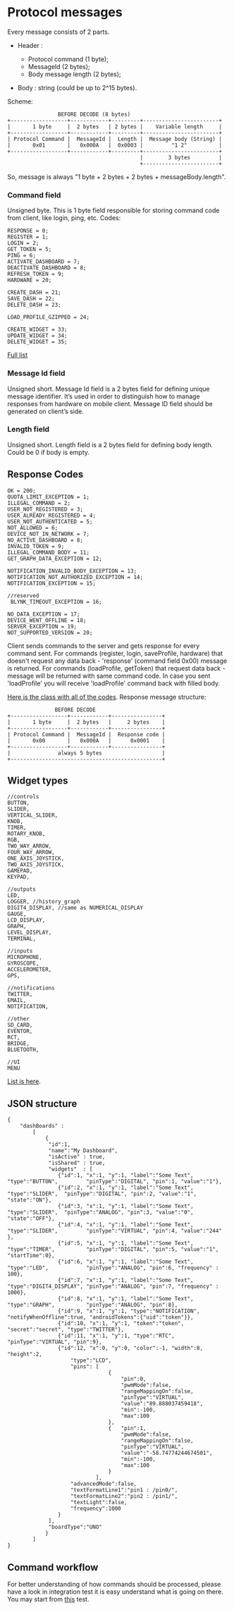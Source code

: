 # Protocol messages

Every message consists of 2 parts.

+ Header :
    + Protocol command (1 byte);
    + MessageId (2 bytes);
    + Body message length (2 bytes);

+ Body : string (could be up to 2^15 bytes).

Scheme:

	            	BEFORE DECODE (8 bytes)
	+------------------+------------+---------+------------------------+
	|       1 byte     |  2 bytes   | 2 bytes |    Variable length     |
	+------------------+------------+---------+------------------------+
	| Protocol Command |  MessageId |  Length |  Message body (String) |
	|       0x01       |   0x000A   |  0x0003 |         "1 2"          |
	+------------------+------------+---------+------------------------+
	                                          |        3 bytes         |
    	                                      +------------------------+

So, message is always "1 byte + 2 bytes + 2 bytes + messageBody.length".

### Command field
Unsigned byte.
This is 1 byte field responsible for storing command code from client, like login, ping, etc. Codes:

    RESPONSE = 0;  
    REGISTER = 1;              
    LOGIN = 2;                  
    GET_TOKEN = 5; 
    PING = 6;      
    ACTIVATE_DASHBOARD = 7;
    DEACTIVATE_DASHBOARD = 8;
    REFRESH_TOKEN = 9;
    HARDWARE = 20;
    
    CREATE_DASH = 21;
    SAVE_DASH = 22;
    DELETE_DASH = 23;
    
    LOAD_PROFILE_GZIPPED = 24;

    CREATE_WIDGET = 33;
    UPDATE_WIDGET = 34;
    DELETE_WIDGET = 35;

[Full list](https://github.com/blynkkk/blynk-server/blob/master/server/core/src/main/java/cc/blynk/server/core/protocol/enums/Command.java#L11) 

### Message Id field
Unsigned short.
Message Id field is a 2 bytes field for defining unique message identifier. It’s used in order to distinguish 
how to manage responses from hardware on mobile client. Message ID field should be generated on client’s side.

### Length field
Unsigned short.
Length field is a 2 bytes field for defining body length. Could be 0 if body is empty.

## Response Codes

    OK = 200;
    QUOTA_LIMIT_EXCEPTION = 1;
    ILLEGAL_COMMAND = 2;
    USER_NOT_REGISTERED = 3;
    USER_ALREADY_REGISTERED = 4;
    USER_NOT_AUTHENTICATED = 5;
    NOT_ALLOWED = 6;
    DEVICE_NOT_IN_NETWORK = 7;
    NO_ACTIVE_DASHBOARD = 8;
    INVALID_TOKEN = 9;
    ILLEGAL_COMMAND_BODY = 11;
    GET_GRAPH_DATA_EXCEPTION = 12;
    
    NOTIFICATION_INVALID_BODY_EXCEPTION = 13;
    NOTIFICATION_NOT_AUTHORIZED_EXCEPTION = 14;
    NOTIFICATION_EXCEPTION = 15;
    
    //reserved
     BLYNK_TIMEOUT_EXCEPTION = 16;
     
    NO_DATA_EXCEPTION = 17;
    DEVICE_WENT_OFFLINE = 18;
    SERVER_EXCEPTION = 19;
    NOT_SUPPORTED_VERSION = 20;

Client sends commands to the server and gets response for every command sent.
For commands (register, login, saveProfile, hardware) that doesn't request any data back - 'response' (command field 0x00) message is returned.
For commands (loadProfile, getToken) that request data back - message will be returned with same command code. In case you sent 'loadProfile' you will receive 'loadProfile' command back with filled body.

[Here is the class with all of the codes](https://github.com/blynkkk/blynk-server/blob/master/server/core/src/main/java/cc/blynk/server/core/protocol/enums/Response.java#L12).
Response message structure:

	    	       BEFORE DECODE
	+------------------+------------+----------------+
	|       1 byte     |  2 bytes   |     2 bytes    |
	+------------------+------------+----------------+
	| Protocol Command |  MessageId |  Response code |
	|       0x00       |   0x000A   |      0x0001    |
	+------------------+------------+----------------+
	|               always 5 bytes                   |
	+------------------------------------------------+


## Widget types

    //controls
    BUTTON,
    SLIDER,
    VERTICAL_SLIDER,
    KNOB,
    TIMER,
    ROTARY_KNOB,
    RGB,
    TWO_WAY_ARROW,
    FOUR_WAY_ARROW,
    ONE_AXIS_JOYSTICK,
    TWO_AXIS_JOYSTICK,
    GAMEPAD,
    KEYPAD,

    //outputs
    LED,
    LOGGER, //history_graph
    DIGIT4_DISPLAY, //same as NUMERICAL_DISPLAY
    GAUGE,
    LCD_DISPLAY,
    GRAPH,
    LEVEL_DISPLAY,
    TERMINAL,

    //inputs
    MICROPHONE,
    GYROSCOPE,
    ACCELEROMETER,
    GPS,

    //notifications
    TWITTER,
    EMAIL,
    NOTIFICATION,

    //other
    SD_CARD,
    EVENTOR,
    RCT,
    BRIDGE,
    BLUETOOTH,

    //UI
    MENU


[List is here](https://github.com/blynkkk/blynk-server/blob/master/server/core/src/main/java/cc/blynk/server/core/model/enums/WidgetType.java#L8).

## JSON structure

    {
        "dashBoards" :
            [
                {
                 "id":1,
                 "name":"My Dashboard",
                 "isActive" : true,
                 "isShared" : true,
                 "widgets"  : [
                    {"id":1, "x":1, "y":1, "label":"Some Text", "type":"BUTTON",         "pinType":"DIGITAL", "pin":1, "value":"1"},
                    {"id":2, "x":1, "y":1, "label":"Some Text", "type":"SLIDER",  "pinType":"DIGITAL", "pin":2, "value":"1", "state":"ON"},
                    {"id":3, "x":1, "y":1, "label":"Some Text", "type":"SLIDER",  "pinType":"ANALOG", "pin":3, "value":"0", "state":"OFF"},
                    {"id":4, "x":1, "y":1, "label":"Some Text", "type":"SLIDER",         "pinType":"VIRTUAL", "pin":4, "value":"244" },
                    {"id":5, "x":1, "y":1, "label":"Some Text", "type":"TIMER",          "pinType":"DIGITAL", "pin":5, "value":"1", "startTime":0},
                    {"id":6, "x":1, "y":1, "label":"Some Text", "type":"LED",            "pinType":"ANALOG", "pin":6, "frequency" : 100},
                    {"id":7, "x":1, "y":1, "label":"Some Text", "type":"DIGIT4_DISPLAY", "pinType":"ANALOG", "pin":7, "frequency" : 1000},
                    {"id":8, "x":1, "y":1, "label":"Some Text", "type":"GRAPH",          "pinType":"ANALOG", "pin":8},
                    {"id":9, "x":1, "y":1, "type":"NOTIFICATION", "notifyWhenOffline":true, "androidTokens":{"uid":"token"}},
                    {"id":10, "x":1, "y":1, "token":"token", "secret":"secret", "type":"TWITTER"},
                    {"id":11, "x":1, "y":1, "type":"RTC", "pinType":"VIRTUAL", "pin":9},
                    {"id":12, "x":0, "y":0, "color":-1, "width":8, "height":2,
                        "type":"LCD",
                        "pins": [
                                    {
                                        "pin":0,
                                        "pwmMode":false,
                                        "rangeMappingOn":false,
                                        "pinType":"VIRTUAL",
                                        "value":"89.888037459418",
                                        "min":-100,
                                        "max":100
                                    },
                                    {   "pin":1,
                                        "pwmMode":false,
                                        "rangeMappingOn":false,
                                        "pinType":"VIRTUAL",
                                        "value":"-58.74774244674501",
                                        "min":-100,
                                        "max":100
                                    }
                                ],
                        "advancedMode":false,
                        "textFormatLine1":"pin1 : /pin0/",
                        "textFormatLine2":"pin2 : /pin1/",
                        "textLight":false,
                        "frequency":1000
                    }
                 ],
                 "boardType":"UNO"
                }
            ]
    }
    
## Command workflow

For better understanding of how commands should be processed, please have a look in integration test 
it is easy understand what is going on there. You may start from [this](https://github.com/blynkkk/blynk-server/blob/master/integration-tests/src/test/java/cc/blynk/integration/tcp/MainWorkflowTest.java#L78) test.